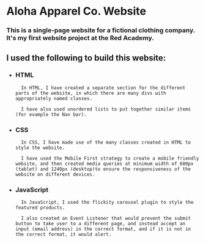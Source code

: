 # Aloha Apparel Co. Website

### This is a single-page website for a fictional clothing company. It's my first website project at the Red Academy.

## I used the following to build this website:

- ### HTML
        In HTML, I have created a separate section for the different parts of the website, in which there are many divs with appropriately named classes.

        I have also used unordered lists to put together similar items (for example the Nav bar).

- ### CSS
        In CSS, I have made use of the many classes created in HTML to style the website. 

        I have used the Mobile First strategy to create a mobile friendly website, and then created media queries at minimum width of 600px (tablet) and 1240px (desktop)to ensure the responsiveness of the website on different devices.

- ### JavaScript

        In JavaScript, I used the flickity carousel plugin to style the featured products. 

        I also created an Event Listener that would prevent the submit button to take user to a different page, and instead accept an input (email address) in the correct format, and if it is not in the correct format, it would alert.
